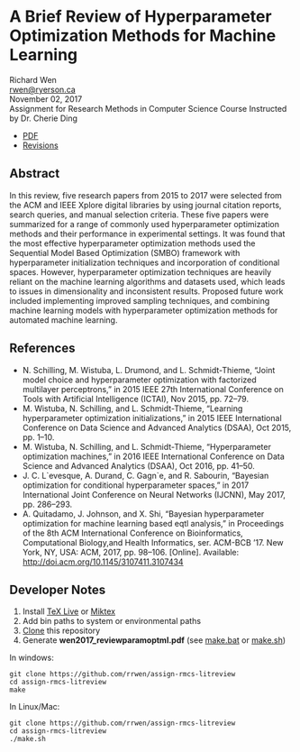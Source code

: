 # A Brief Review of Hyperparameter Optimization Methods for Machine Learning

Richard Wen  
rwen@ryerson.ca      
November 02, 2017  
Assignment for Research Methods in Computer Science Course 
Instructed by Dr. Cherie Ding  

- [PDF](https://github.com/rrwen/assign-rmcs-litreview/blob/master/wen2017_reviewparamoptml.pdf)
- [Revisions](https://github.com/rrwen/assign-rmcs-litreview/blob/master/revisions.md)

## Abstract

In this review, five research papers from 2015 to 2017 were selected from the ACM and IEEE Xplore digital libraries by using journal citation reports, search queries, and manual selection criteria. These five papers were summarized for a range of commonly used hyperparameter optimization methods and their performance in experimental settings. It was found that the most effective hyperparameter optimization methods used the Sequential Model Based Optimization (SMBO) framework with hyperparameter initialization techniques and incorporation of conditional spaces. However, hyperparameter optimization techniques are heavily reliant on the machine learning algorithms and datasets used, which leads to issues in dimensionality and inconsistent results. Proposed future work included implementing improved sampling techniques, and combining machine learning models with hyperparameter optimization methods for automated machine learning.

## References

* N. Schilling, M. Wistuba, L. Drumond, and L. Schmidt-Thieme, “Joint model choice and hyperparameter optimization with factorized multilayer perceptrons,” in 2015 IEEE 27th International Conference on Tools with Artificial Intelligence (ICTAI), Nov 2015, pp. 72–79.
* M. Wistuba, N. Schilling, and L. Schmidt-Thieme, “Learning hyperparameter optimization initializations,” in 2015 IEEE International Conference on Data Science and Advanced Analytics (DSAA), Oct 2015, pp. 1–10.
* M. Wistuba, N. Schilling, and L. Schmidt-Thieme, “Hyperparameter optimization machines,” in 2016 IEEE International Conference on Data Science and Advanced Analytics (DSAA), Oct 2016, pp. 41–50.
* J. C. L\`evesque, A. Durand, C. Gagn\`e, and R. Sabourin, “Bayesian optimization for conditional hyperparameter spaces,” in 2017 International Joint Conference on Neural Networks (IJCNN), May 2017, pp. 286–293.
* A. Quitadamo, J. Johnson, and X. Shi, “Bayesian hyperparameter optimization for machine learning based eqtl analysis,” in Proceedings of the 8th ACM International Conference on Bioinformatics, Computational Biology,and Health Informatics, ser. ACM-BCB ’17. New York, NY, USA: ACM, 2017, pp. 98–106. [Online]. Available: http://doi.acm.org/10.1145/3107411.3107434

## Developer Notes

1. Install [TeX Live](https://www.tug.org/texlive/acquire-netinstall.html) or [Miktex](https://miktex.org/download)
2. Add bin paths to system or environmental paths 
3. [Clone](https://git-scm.com/docs/git-clone) this repository
4. Generate **wen2017_reviewparamoptml.pdf** (see [make.bat](https://github.com/rrwen/assign-rmcs-litreview/blob/master/make.bat) or [make.sh](https://github.com/rrwen/assign-rmcs-litreview/blob/master/make.sh)) 

In windows:

```
git clone https://github.com/rrwen/assign-rmcs-litreview
cd assign-rmcs-litreview
make
```

In Linux/Mac:

```
git clone https://github.com/rrwen/assign-rmcs-litreview
cd assign-rmcs-litreview
./make.sh
```
